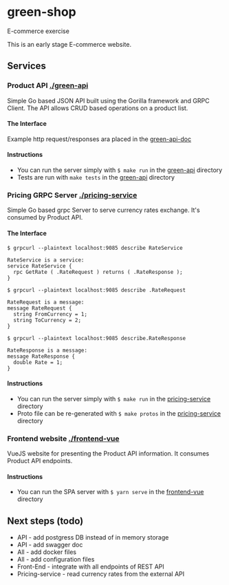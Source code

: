 # green-shop
E-commerce exercise

This is an early stage E-commerce website. 

## Services

### Product API [./green-api](./green-api)
Simple Go based JSON API built using the Gorilla framework and GRPC Client. The API allows CRUD based operations on a product list.

#### The Interface
Example http request/responses ara placed in the [green-api-doc](./green-api/README.md)

#### Instructions

- You can run the server simply with `$ make run` in the [green-api](./green-api/) directory
- Tests are run with `make tests` in the [green-api](./green-api/) directory


### Pricing GRPC Server [./pricing-service](./pricing-service)
Simple Go based grpc Server to serve currency rates exchange. It's consumed by Product API.

#### The Interface
```
$ grpcurl --plaintext localhost:9085 describe RateService

RateService is a service:
service RateService {
  rpc GetRate ( .RateRequest ) returns ( .RateResponse );
}
```
```
$ grpcurl --plaintext localhost:9085 describe .RateRequest  

RateRequest is a message:
message RateRequest {
  string FromCurrency = 1;
  string ToCurrency = 2;
}
```
```
$ grpcurl --plaintext localhost:9085 describe.RateResponse

RateResponse is a message:
message RateResponse {
  double Rate = 1;
}
```



#### Instructions

- You can run the server simply with `$ make run` in the [pricing-service](./pricing-service/) directory
- Proto file can be re-generated with `$ make protos` in the [pricing-service](./pricing-service/) directory

### Frontend website [./frontend-vue](./frontend-vue)
VueJS website for presenting the Product API information. It consumes Product API endpoints.

#### Instructions

- You can run the SPA server with `$ yarn serve` in the [frontend-vue](./frontend-vue/) directory



## Next steps (todo)
* API - add postgress DB instead of in memory storage
* API - add swagger doc
* All - add docker files 
* All - add configuration files
* Front-End - integrate with all endpoints of REST API
* Pricing-service - read currency rates from the external API